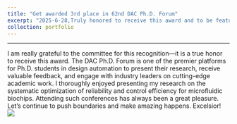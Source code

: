 ```yaml
---
title: "Get awarded 3rd place in 62nd DAC Ph.D. Forum"
excerpt: "2025-6-28,Truly honored to receive this award and to be featured on the <a href=\"https://www.cse.cuhk.edu.hk/news/achievements/liang-siyuan-awarded-3rd-place-design-automation-conference-phd-forum"\>department’s website</a>.! It was a pleasure sharing my research and engaging in such meaningful discussions.<br/><img src='/images/dacforum.png'>"
collection: portfolio
---
```


---


I am really grateful to the committee for this recognition—it is a true honor to receive this award.
The DAC Ph.D. Forum is one of the premier platforms for Ph.D. students in design automation to present their research, receive valuable feedback, and engage with industry leaders on cutting-edge academic work. I thoroughly enjoyed presenting my research on the systematic optimization of reliability and control efficiency for microfluidic biochips.
Attending such conferences has always been a great pleasure. Let’s continue to push boundaries and make amazing happens. Excelsior!
<br/><img src='/images/dacforum.png'>



